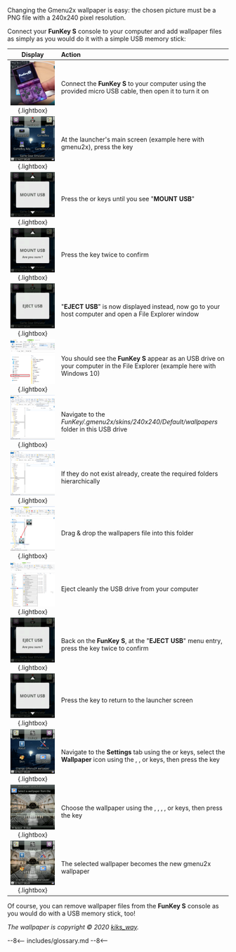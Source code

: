 Changing the Gmenu2x wallpaper is easy: the chosen picture must be a
PNG file with a 240x240 pixel resolution.

Connect your **FunKey S** console to your computer and add wallpaper
files as simply as you would do it with a simple USB memory stick:

| **Display**                                                                             | **Action**                                                                                                                                                                                                                                                                                                          |
|:---------------------------------------------------------------------------------------:|:--------------------------------------------------------------------------------------------------------------------------------------------------------------------------------------------------------------------------------------------------------------------------------------------------------------------|
| ![Connection PC](/assets/images/Connection_PC.png){.lightbox}                           | Connect the **FunKey S** to your computer using the provided micro USB cable, then open it to turn it on                                                                                                                                                                                                            |
| ![RetroFE](/assets/images/gmenu2x.png){.lightbox}                                       | At the launcher's main screen (example here with gmenu2x), press the <i class="funkey-menu"></i> key                                                                                                                                                                                                                |
| ![Mount USB](/assets/images/Mount_USB_gmenu2x.png){.lightbox}                           | Press the <i class="funkey-up"></i> or <i class="funkey-down"></i> keys until you see "**MOUNT USB**"                                                                                                                                                                                                               |
| ![Mount USB Are you sure](/assets/images/Mount_USB_are_you_sure_gmenu2x.png){.lightbox} | Press the <i class="funkey-A"></i> key twice to confirm                                                                                                                                                                                                                                                             |
| ![Eject USB](/assets/images/Eject_USB_gmenu2x.png){.lightbox}                           | "**EJECT USB**" is now displayed instead, now go to your host computer and open a File Explorer window                                                                                                                                                                                                              |
| ![USB Drive](/assets/images/USB_Drive.png){.lightbox}                                   | You should see the **FunKey S** appear as an USB drive on your computer in the File Explorer (example here with Windows 10)                                                                                                                                                                                         |
| ![New Folder](/assets/images/New_Folder.png){.lightbox}                                 | Navigate to the _FunKey/.gmenu2x/skins/240x240/Default/wallpapers_ folder in this USB drive                                                                                                                                                                                                                         |
| ![Rename Folder](/assets/images/New_Folder.png){.lightbox}                              | If they do not exist already, create the required folders hierarchically                                                                                                                                                                                                                                            |
| ![Copy Wallpaper](/assets/images/Copy_Wallpaper.png){.lightbox}                         | Drag & drop the wallpapers file into this folder                                                                                                                                                                                                                                                                    |
| ![Eject Drive](/assets/images/Eject_Drive.png){.lightbox}                               | Eject cleanly the USB drive from your computer                                                                                                                                                                                                                                                                      |
| ![Eject USB Are you sure](/assets/images/Eject_USB_are_you_sure_gmenu2x.png){.lightbox} | Back on the **FunKey S**, at the "**EJECT USB**" menu entry, press the <i class="funkey-A"></i> key twice to confirm                                                                                                                                                                                                |
| ![Unmount USB](/assets/images/Mount_USB_gmenu2x.png){.lightbox}                         | Press the <i class="funkey-menu"></i> key to return to the launcher screen                                                                                                                                                                                                                                          |
| ![Wallpaper Settings](/assets/images/Wallpaper_Settings.png){.lightbox}                 | Navigate to the **Settings** tab using the <i class="funkey-L"></i> or <i class="funkey-R"></i> keys, select the **Wallpaper** icon using the <i class="funkey-up"></i>, <i class="funkey-down"></i>, <i class="funkey-left"></i> or <i class="funkey-right"></i> keys, then press the <i class="funkey-A"></i> key |
| ![Choose Wallpaper](/assets/images/Choose_Wallpaper.png){.lightbox}                     | Choose the wallpaper using the <i class="funkey-L"></i>, <i class="funkey-R"></i>, <i class="funkey-up"></i>, <i class="funkey-down"></i>, <i class="funkey-left"></i> or <i class="funkey-right"></i> keys, then press the <i class="funkey-A"></i> key                                                            |
| ![New Wallpaper](/assets/images/New_Wallpaper.png){.lightbox}                           | The selected wallpaper becomes the new gmenu2x wallpaper                                                                                                                                                                                                                                                            |

Of course, you can remove wallpaper files from the **FunKey S**
console as you would do with a USB memory stick, too!

_The wallpaper is copyright &copy; 2020 [kiks_way](https://www.instagram.com/kiks_way/)._

--8<--
includes/glossary.md
--8<--
